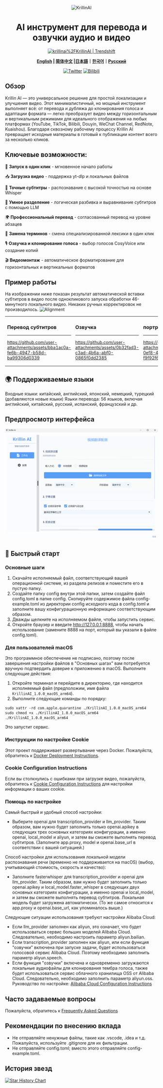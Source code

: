 <div align="center">
  <img src="./images/logo.png" alt="KrillinAI" height="90">

  # AI инструмент для перевода и озвучки аудио и видео

  <a href="https://trendshift.io/repositories/13360" target="_blank"><img src="https://trendshift.io/api/badge/repositories/13360" alt="krillinai%2FKrillinAI | Trendshift" style="width: 250px; height: 55px;" width="250" height="55"/></a>

  **[English](../README.md) | [简体中文](../docs/README_zh.md) |[日本語](../docs/README_jp.md)｜[한국어](../docs/README_kr.md)｜[Русский](../docs/README_rus.md)**

  [![Twitter](https://img.shields.io/badge/Twitter-KrillinAI-orange?logo=twitter)](https://x.com/KrillinAI)
[![Bilibili](https://img.shields.io/badge/dynamic/json?label=Bilibili&query=%24.data.follower&suffix=%20подписчиков&url=https%3A%2F%2Fapi.bilibili.com%2Fx%2Frelation%2Fstat%3Fvmid%3D242124650&logo=bilibili&color=00A1D6&labelColor=FE7398&logoColor=FFFFFF)](https://space.bilibili.com/242124650)

</div>

## Обзор

Krillin AI — это универсальное решение для простой локализации и улучшения видео. Этот минималистичный, но мощный инструмент выполняет всё: от перевода и дубляжа до клонирования голоса и адаптации формата — легко преобразует видео между горизонтальным и вертикальным режимами для идеального отображения на любых платформах (YouTube, TikTok, Bilibili, Douyin, WeChat Channel, RedNote, Kuaishou). Благодаря сквозному рабочему процессу Krillin AI превращает исходные материалы в готовый к публикации контент всего за несколько кликов.

## Ключевые возможности:
🎯 **Запуск в один клик** - мгновенное начало работы

📥 **Загрузка видео** - поддержка yt-dlp и локальных файлов

📜 **Точные субтитры** - распознавание с высокой точностью на основе Whisper

🧠 **Умное разделение** - логическая разбивка и выравнивание субтитров с помощью LLM

🌍 **Профессиональный перевод** -  согласованный перевод на уровне абзацев

🔄 **Замена терминов** - смена специализированной лексики в один клик 

🎙️ **Озвучка и клонирование голоса** - выбор голосов CosyVoice или создание копий

🎬 **Видеомонтаж** - автоматическое форматирование для горизонтальных и вертикальных форматов

## Пример работы
На изображении ниже показан результат автоматической вставки субтитров в видео после однокликового запуска обработки 46-минутного локального видео. Никаких ручных корректировок не производилось.
![Alignment](./docs/images/alignment.png)

<table>
<tr>
<td width="33%">

### Перевод субтитров
---
https://github.com/user-attachments/assets/bba1ac0a-fe6b-4947-b58d-ba99306d0339

</td>
<td width="33%">

### Озвучка
---
https://github.com/user-attachments/assets/0b32fad3-c3ad-4b6a-abf0-0865f0dd2385

</td>

<td width="33%">

### портретный режим
---
https://github.com/user-attachments/assets/c2c7b528-0ef8-4ba9-b8ac-f9f92f6d4e71

</td>
</tr>
</table>

## 🌍 Поддерживаемые языки
Входные языки: китайский, английский, японский, немецкий, турецкий (добавляются новые языки)
Языки перевода: 56 языков, включая английский, китайский, русский, испанский, французский и др.

## Предпросмотр интерфейса
![Предпросмотр интерфейса](../docs/images/ui_desktop.png)


## 🚀 Быстрый старт
### Основные шаги
1. Скачайте исполняемый файл, соответствующий вашей операционной системе, из раздела релизов и поместите его в пустую папку.
2. Создайте папку config внутри этой папки, затем создайте файл config.toml в папке config. Скопируйте содержимое файла config-example.toml из директории config исходного кода в config.toml и заполните вашу конфигурационную информацию соответствующим образом.
3. Дважды щелкните на исполняемом файле, чтобы запустить сервис.
4. Откройте браузер и введите http://127.0.0.1:8888, чтобы начать использование (замените 8888 на порт, который вы указали в файле config.toml).

### Для пользователей macOS
Это программное обеспечение не подписано, поэтому после завершения настройки файлов в "Основных шагах" вам потребуется вручную подтвердить доверие к приложению в macOS. Выполните следующие действия:
1. Откройте терминал и перейдите в директорию, где находится исполняемый файл (предположим, имя файла `KrillinAI_1.0.0_macOS_arm64`).
2. Выполните следующие команды по порядку:
```
sudo xattr -rd com.apple.quarantine ./KrillinAI_1.0.0_macOS_arm64
sudo chmod +x ./KrillinAI_1.0.0_macOS_arm64
./KrillinAI_1.0.0_macOS_arm64
```
Это запустит сервис.

### Инструкции по настройке Cookie
Этот проект поддерживает развертывание через Docker. Пожалуйста, обратитесь к [Docker Deployment Instructions](./docs/docker.md).

### Cookie Configuration Instructions

Если вы столкнулись с ошибками при загрузке видео, пожалуйста, обратитесь к [Cookie Configuration Instructions](./docs/get_cookies.md) для настройки информации о ваших cookie.

### Помощь по настройке
Самый быстрый и удобный способ настройки:
* Выберите openai для transcription_provider и llm_provider. Таким образом, вам нужно будет заполнить только openai.apikey в следующих трех основных категориях конфигурации, а именно openai, local_model и aliyun, и затем вы сможете выполнять перевод субтитров. (Заполните app.proxy, model и openai.base_url в соответствии с вашей ситуацией.)

Способ настройки для использования локальной модели распознавания речи (временно не поддерживается на macOS) (выбор, учитывающий стоимость, скорость и качество):
* Заполните fasterwhisper для transcription_provider и openai для llm_provider. Таким образом, вам нужно будет заполнить только openai.apikey и local_model.faster_whisper в следующих двух основных категориях конфигурации, а именно openai и local_model, и затем вы сможете выполнять перевод субтитров. Локальная модель будет загружена автоматически. (То же самое относится к app.proxy и openai.base_url, как упоминалось выше.)

Следующие ситуации использования требуют настройки Alibaba Cloud:
* Если llm_provider заполнен как aliyun, это означает, что будет использоваться сервис больших моделей Alibaba Cloud. Следовательно, необходимо настроить параметр aliyun.bailian.
* Если transcription_provider заполнен как aliyun, или если функция "озвучки" включена при запуске задачи, будет использоваться голосовой сервис Alibaba Cloud. Поэтому необходимо заполнить параметр aliyun.speech.
* Если функция "озвучки" включена и одновременно загружаются локальные аудиофайлы для клонирования тембра голоса, также будет использоваться сервис облачного хранилища OSS от Alibaba Cloud. Следовательно, необходимо заполнить параметр aliyun.oss.
Руководство по настройке: [Alibaba Cloud Configuration Instructions](./docs/aliyun.md)

## Часто задаваемые вопросы
Пожалуйста, обратитесь к [Frequently Asked Questions](./docs/faq.md)

## Рекомендации по внесению вклада

- Не отправляйте ненужные файлы, такие как .vscode, .idea и т.д. Пожалуйста, используйте .gitignore для их фильтрации.
- Не отправляйте config.toml; вместо этого отправляйте config-example.toml.

## История звезд

[![Star History Chart](https://api.star-history.com/svg?repos=krillinai/KrillinAI&type=Date)](https://star-history.com/#krillinai/KrillinAI&Date)
